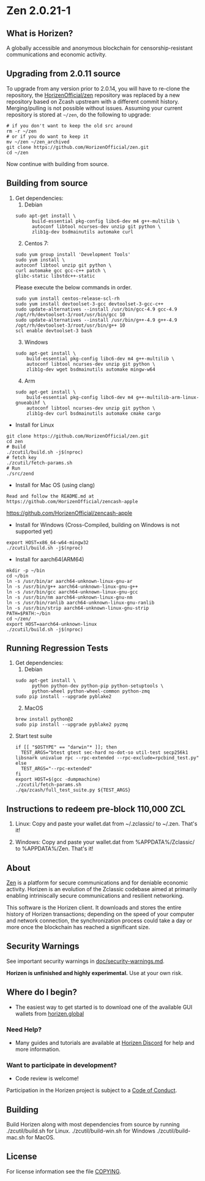 Zen 2.0.21-1
==============

What is Horizen?
----------------
A globally accessible and anonymous blockchain for censorship-resistant communications and economic activity.

Upgrading from 2.0.11 source
----------------

To upgrade from any version prior to 2.0.14, you will have to re-clone the repository, the [HorizenOfficial/zen](https://github.com/HorizenOfficial/zen) repository was replaced by a new repository based on Zcash upstream with a different commit history. Merging/pulling is not possible without issues.
Assuming your current repository is stored at `~/zen`, do the following to upgrade:
```{r, engine='bash'}
# if you don't want to keep the old src around
rm -r ~/zen
# or if you do want to keep it
mv ~/zen ~/zen_archived
git clone https://github.com/HorizenOfficial/zen.git
cd ~/zen
```
Now continue with building from source.

Building from source
----------------

1. Get dependencies:
    1. Debian
    ```{r, engine='bash'}
    sudo apt-get install \
          build-essential pkg-config libc6-dev m4 g++-multilib \
          autoconf libtool ncurses-dev unzip git python \
          zlib1g-dev bsdmainutils automake curl
    ```
    2. Centos 7:
    ```{r, engine='bash')
    sudo yum group install 'Development Tools'
    sudo yum install \
    autoconf libtool unzip git python \
    curl automake gcc gcc-c++ patch \
    glibc-static libstdc++-static
    ```
    Please execute the below commands in order.
    ```{r, engine='bash')
    sudo yum install centos-release-scl-rh
    sudo yum install devtoolset-3-gcc devtoolset-3-gcc-c++
    sudo update-alternatives --install /usr/bin/gcc-4.9 gcc-4.9 /opt/rh/devtoolset-3/root/usr/bin/gcc 10
    sudo update-alternatives --install /usr/bin/g++-4.9 g++-4.9 /opt/rh/devtoolset-3/root/usr/bin/g++ 10
    scl enable devtoolset-3 bash
    ```
    3. Windows
    ```{r, engine='bash'}
    sudo apt-get install \
        build-essential pkg-config libc6-dev m4 g++-multilib \
        autoconf libtool ncurses-dev unzip git python \
        zlib1g-dev wget bsdmainutils automake mingw-w64
    ```
    4. Arm
    ```{r, engine='bash'}
    sudo apt-get install \
        build-essential pkg-config libc6-dev m4 g++-multilib-arm-linux-gnueabihf \
        autoconf libtool ncurses-dev unzip git python \
        zlib1g-dev curl bsdmainutils automake cmake cargo
    ```

* Install for Linux
```{r, engine='bash'}
git clone https://github.com/HorizenOfficial/zen.git
cd zen
# Build
./zcutil/build.sh -j$(nproc)
# fetch key
./zcutil/fetch-params.sh
# Run
./src/zend
```

* Install for Mac OS (using clang)

```
Read and follow the README.md at https://github.com/HorizenOfficial/zencash-apple
```

https://github.com/HorizenOfficial/zencash-apple


* Install for Windows (Cross-Compiled, building on Windows is not supported yet)

```
export HOST=x86_64-w64-mingw32
./zcutil/build.sh -j$(nproc)
```

* Install for aarch64(ARM64)

```
mkdir -p ~/bin
cd ~/bin
ln -s /usr/bin/ar aarch64-unknown-linux-gnu-ar
ln -s /usr/bin/g++ aarch64-unknown-linux-gnu-g++
ln -s /usr/bin/gcc aarch64-unknown-linux-gnu-gcc
ln -s /usr/bin/nm aarch64-unknown-linux-gnu-nm
ln -s /usr/bin/ranlib aarch64-unknown-linux-gnu-ranlib
ln -s /usr/bin/strip aarch64-unknown-linux-gnu-strip
PATH=$PATH:~/bin
cd ~/zen/
export HOST=aarch64-unknown-linux
./zcutil/build.sh -j$(nproc)
```
Running Regression Tests
----------------
1. Get dependencies:
    1. Debian
    ```{r, engine='bash'}
    sudo apt-get install \
          python python-dev python-pip python-setuptools \
          python-wheel python-wheel-common python-zmq
    sudo pip install --upgrade pyblake2
    ```
    2. MacOS
    ```{r, engine='bash'}
    brew install python@2
    sudo pip install --upgrade pyblake2 pyzmq
    ```
2. Start test suite
    ```{r, engine='bash'}
    if [[ "$OSTYPE" == "darwin"* ]]; then
      TEST_ARGS="btest gtest sec-hard no-dot-so util-test secp256k1 libsnark univalue rpc --rpc-extended --rpc-exclude=rpcbind_test.py"
    else
      TEST_ARGS="--rpc-extended"
    fi
    export HOST=$(gcc -dumpmachine)
    ./zcutil/fetch-params.sh
    ./qa/zcash/full_test_suite.py ${TEST_ARGS}
    ```
Instructions to redeem pre-block 110,000 ZCL
-------------
1. Linux:
Copy and paste your wallet.dat from ~/.zclassic/ to ~/.zen. That's it!

2. Windows:
Copy and paste your wallet.dat from %APPDATA%/Zclassic/ to %APPDATA%/Zen. That's it!

About
--------------

[Zen](https://horizen.global/) is a platform for secure communications and for deniable economic activity.
Horizen is an evolution of the Zclassic codebase aimed at primarily enabling intriniscally secure communications and
resilient networking.

This software is the Horizen client. It downloads and stores the entire history
of Horizen transactions; depending on the speed of your computer and network
connection, the synchronization process could take a day or more once the
blockchain has reached a significant size.

Security Warnings
-----------------

See important security warnings in
[doc/security-warnings.md](doc/security-warnings.md).

**Horizen is unfinished and highly experimental.** Use at your own risk.

Where do I begin?
-----------------
* The easiest way to get started is to download one of the available GUI wallets from [horizen.global](https://horizen.global)

### Need Help?

* Many guides and tutorials are available at [Horizen Discord](https://discord.gg/CEbKY9w)
  for help and more information.

### Want to participate in development?

* Code review is welcome!

Participation in the Horizen project is subject to a
[Code of Conduct](code_of_conduct.md).

Building
--------

Build Horizen along with most dependencies from source by running
./zcutil/build.sh for Linux.
./zcutil/build-win.sh for Windows
./zcutil/build-mac.sh for MacOS.

License
-------

For license information see the file [COPYING](COPYING).
